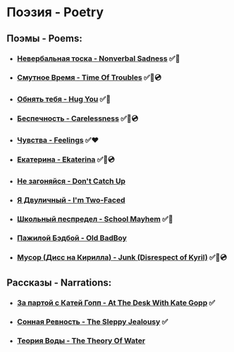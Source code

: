 # Поэзия - Poetry

## Поэмы - Poems:
  - ### [Невербальная тоска - Nonverbal Sadness](/poems/NonverbalSadness.md) ✅💜
  - ### [Смутное Время - Time Of Troubles](/poems/TimeOfTroubles.md) ✅💜💿
  - ### [Обнять тебя - Hug You](/poems/HugYou.md) ✅💛
  - ### [Беспечность - Carelessness](/poems/Carelessness.md) ✅💛💿
  - ### [Чувства - Feelings](/poems/Feelings.md) ✅❤
  - ### [Екатерина - Ekaterina](/poems/Ekaterina.md) ✅💙💿
  - ### [Не загоняйся - Don't Catch Up](/poems/DontCatchUp.md)
  - ### [Я Двуличный - I'm Two-Faced](/poems/ImTwoFaced.md)
  - ### [Школьный песпредел - School Mayhem](/poems/SchoolMayhem.md) ✅💙
  - ### [Пажилой Бэдбой - Old BadBoy](/poems/OldBadBoy.md)
  - ### [Мусор (Дисс на Кирилла) - Junk (Disrespect of Kyril)](/poems/Junk.md) ✅💙💿

 ## Рассказы - Narrations:
  - ### [За партой с Катей Гопп - At The Desk With Kate Gopp](/narrations/AtTheDeskWithGopp.md) ✅
  - ### [Сонная Ревность - The Sleppy Jealousy](/narrations/SleppyJealousy.md) ✅
  - ### [Теория Воды - The Theory Of Water](/narrations/TheTheoryOfWater.md)
